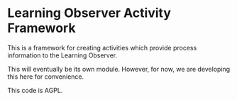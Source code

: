 Learning Observer Activity Framework
====================================

This is a framework for creating activities which provide process
information to the Learning Observer.

This will eventually be its own module. However, for now, we are
developing this here for convenience.

This code is AGPL.